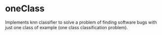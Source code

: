# oneClass
Implements knn classifier to solve a problem of finding software bugs with just one class of example (one class classification problem).
